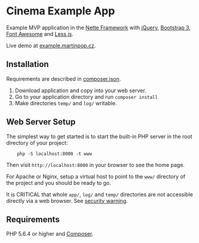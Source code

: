 Cinema Example App
==================

Example MVP application in the [Nette Framework](https://nette.org/)
with [jQuery](https://jquery.com/), [Bootstrap 3](http://getbootstrap.com/),
[Font Awesome](http://fontawesome.io/) and [Less.js](http://lesscss.org/).

Live demo at [example.martinpop.cz](http://example.martinpop.cz/).


Installation
------------
	
Requirements are described in [composer.json](https://github.com/martinpop/cinema-example-app/blob/master/composer.json).

1. Download application and copy into your web server.
2. Go to your application directory and run `composer install`
3. Make directories `temp/` and `log/` writable.


Web Server Setup
----------------

The simplest way to get started is to start the built-in PHP server in the root directory of your project:

		php -S localhost:8000 -t www

Then visit `http://localhost:8000` in your browser to see the home page.

For Apache or Nginx, setup a virtual host to point to the `www/` directory of the project and you
should be ready to go.

It is CRITICAL that whole `app/`, `log/` and `temp/` directories are not accessible directly
via a web browser. See [security warning](https://nette.org/security-warning).


Requirements
------------

PHP 5.6.4 or higher and [Composer](https://getcomposer.org/).
